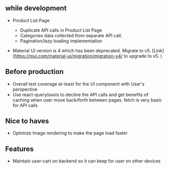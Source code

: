## while development
- Product List Page 
  - Duplicate API calls in Product List Page
  - Categories data collected from separate API call.
  - Pagination/lazy loading implementation

- Material UI version is 4 which has been deprecated. Migrate to v5. [Link](https://mui.com/material-ui/migration/migration-v4/ to upgrade to v5.
)

## Before production
- Overall test coverage at-least for the UI component with User's perspective
- Use react-query/axois to decline the API calls and get benefits of caching when user move back/forth between pages. fetch is very basic for API calls

## Nice to haves
- Optimize Image rendering to make the page load faster

## Features
- Maintain user-cart on backend so it can keep for user on other devices